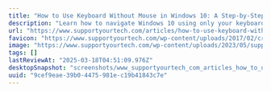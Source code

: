 ```yaml
---
title: "How to Use Keyboard Without Mouse in Windows 10: A Step-by-Step Guide"
description: "Learn how to navigate Windows 10 using only your keyboard with our step-by-step guide, making your workflow faster and more efficient."
url: "https://www.supportyourtech.com/articles/how-to-use-keyboard-without-mouse-in-windows-10-a-step-by-step-guide/"
favicon: "https://www.supportyourtech.com/wp-content/uploads/2017/02/cropped-supportyourtech-logo-1-32x32.png"
image: "https://www.supportyourtech.com/wp-content/uploads/2023/05/supportyourtech-logo-350.png"
tags: []
lastReviewAt: "2025-03-18T04:51:09.976Z"
desktopSnapshot: "screenshots/www_supportyourtech_com_articles_how_to_use_keyboard_without_mouse_in_windows_10_a_step_by_step_guide.png"
uuid: "9cef9eae-39b0-4475-981e-c19b41843c7e"
---
```

